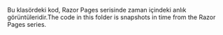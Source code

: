 <span data-ttu-id="75836-101">Bu klasördeki kod, Razor Pages serisinde zaman içindeki anlık görüntüleridir.</span><span class="sxs-lookup"><span data-stu-id="75836-101">The code in this folder is snapshots in time from the Razor Pages series.</span></span>
